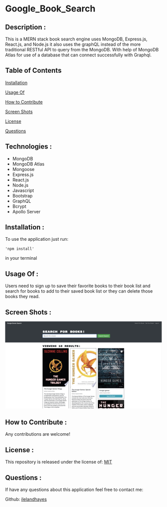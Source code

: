 # Google_Book_Search

## Description :

This is a MERN stack book search engine uses MongoDB, Express.js, React.js, and Node.js it also uses the graphQL instead of the more traditional RESTful API to query from the MongoDB. With help of MongoDB Atlas for use of a database that can connect successfully with Graphql.

## Table of Contents

[Installation](https://github.com/ilelandhayes/Google_Book_Search#Installation)

[Usage Of](https://github.com/ilelandhayes/Google_Book_Search#Usage-Of)

[How to Contribute](https://github.com/ilelandhayes/Google_Book_Search#How-to-Contribute)

[Screen Shots](https://github.com/ilelandhayes/Google_Book_Search#Screen-Shots)

[License](https://github.com/ilelandhayes/Google_Book_Search#License)

[Questions](https://github.com/ilelandhayes/Google_Book_Search#Questions)

## Technologies :

- MongoDB
- MongoDB Atlas
- Mongoose
- Express.js
- React.js
- Node.js
- Javascript
- Bootstrap
- GraphQL
- Bcrypt
- Apollo Server

## Installation :

To use the application just run:

    'npm install'

in your terminal

## Usage Of :

Users need to sign up to save their favorite books to their book list and search for books to add to their saved book list or they can delete those books they read.

## Screen Shots :

![Website View](./images/Google-Book-Search1.png)

## How to Contribute :

Any contributions are welcome!

## License :

This repository is released under the license of: [MIT](https://opensource.org/licenses/MIT)

## Questions :

If have any questions about this application feel free to contact me:

Github: [ilelandhayes](https://github.com/ilelandhayes)
